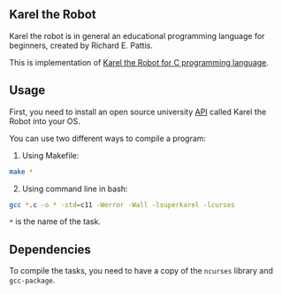 ## Karel the Robot

Karel the robot is in general an educational programming language for beginners,
created by Richard E. Pattis. 

This is implementation of [Karel the Robot for C
programming language](https://en.wikipedia.org/wiki/Karel_(programming_language)).


## Usage

First, you need to install an open source university [API](https://git.kpi.fei.tuke.sk/kpi/karel-the-robot) called Karel the Robot into your OS.


You can use two different ways to compile a program:
1. Using Makefile:
  ```bash
  make *
  ```
2. Using command line in bash:
  ```bash
  gcc *.c -o * -std=c11 -Werror -Wall -lsuperkarel -lcurses
  ```
`*` is the name of the task.

## Dependencies

To compile the tasks, you need to have a copy of the `ncurses` library and `gcc-package`.


